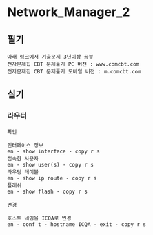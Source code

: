 # Network_Manager_2
## 필기
```
아래 링크에서 기출문제 3년이상 공부
전자문제집 CBT 문제풀기 PC 버전 : www.comcbt.com
전자문제집 CBT 문제풀기 모바일 버전 : m.comcbt.com
```
## 실기
### 라우터
`확인`
```
인터페이스 정보
en - show interface - copy r s
접속한 사용자
en - show user(s) - copy r s
라우팅 테이블
en - show ip route - copy r s
플래쉬
en - show flash - copy r s
```
`변경`
```
호스트 네임을 ICQA로 변경
en - conf t - hostname ICQA - exit - copy r s

```
